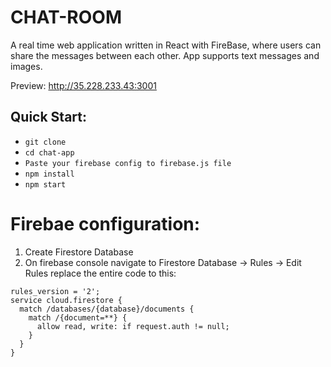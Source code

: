 # CHAT-ROOM
A real time web application written in React with FireBase, where users can share the messages between each other.
App supports text messages and images.

Preview: http://35.228.233.43:3001

Quick Start:
------------

- ``` git clone ```
- ```cd chat-app```
- ```Paste your firebase config to firebase.js file```
- ``` npm install ```
- ``` npm start ```

# Firebae configuration:
1. Create Firestore Database
2. On firebase console navigate to Firestore Database -> Rules -> Edit Rules 
   replace the entire code to this:

```
rules_version = '2';
service cloud.firestore {
  match /databases/{database}/documents {
    match /{document=**} {
      allow read, write: if request.auth != null;
    }
  }
}
```
